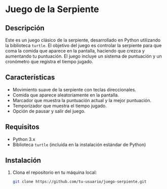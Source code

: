 # Juego de la Serpiente

## Descripción

Este es un juego clásico de la serpiente, desarrollado en Python utilizando la biblioteca `turtle`. El objetivo del juego es controlar la serpiente para que coma la comida que aparece en la pantalla, haciendo que crezca y aumentando tu puntuación. El juego incluye un sistema de puntuación y un cronómetro que registra el tiempo jugado.

## Características

- Movimiento suave de la serpiente con teclas direccionales.
- Comida que aparece aleatoriamente en la pantalla.
- Marcador que muestra la puntuación actual y la mejor puntuación.
- Temporizador que muestra el tiempo jugado.
- Opción de pausar y salir del juego.

## Requisitos

- Python 3.x
- Biblioteca `turtle` (incluida en la instalación estándar de Python)

## Instalación

1. Clona el repositorio en tu máquina local:
   ```bash
   git clone https://github.com/tu-usuario/juego-serpiente.git
